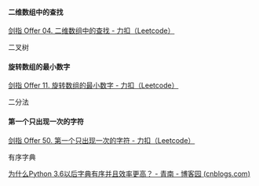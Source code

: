 #### 二维数组中的查找

[剑指 Offer 04. 二维数组中的查找 - 力扣（Leetcode）](https://leetcode.cn/problems/er-wei-shu-zu-zhong-de-cha-zhao-lcof/solutions/95306/mian-shi-ti-04-er-wei-shu-zu-zhong-de-cha-zhao-zuo/)

二叉树

#### 旋转数组的最小数字

[剑指 Offer 11. 旋转数组的最小数字 - 力扣（Leetcode）](https://leetcode.cn/problems/xuan-zhuan-shu-zu-de-zui-xiao-shu-zi-lcof/solutions/102826/mian-shi-ti-11-xuan-zhuan-shu-zu-de-zui-xiao-shu-3/)

二分法

#### 第一个只出现一次的字符

[剑指 Offer 50. 第一个只出现一次的字符 - 力扣（Leetcode）](https://leetcode.cn/problems/di-yi-ge-zhi-chu-xian-yi-ci-de-zi-fu-lcof/solutions/159489/mian-shi-ti-50-di-yi-ge-zhi-chu-xian-yi-ci-de-zi-3/)

有序字典

[为什么Python 3.6以后字典有序并且效率更高？ - 青南 - 博客园 (cnblogs.com)](https://www.cnblogs.com/xieqiankun/p/python_dict.html)